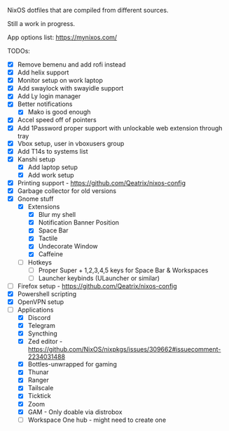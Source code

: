 NixOS dotfiles that are compiled from different sources.

Still a work in progress.

App options list: https://mynixos.com/

TODOs:
- [x] Remove bemenu and add rofi instead
- [x] Add helix support
- [x] Monitor setup on work laptop
- [x] Add swaylock with swayidle support
- [x] Add Ly login manager
- [x] Better notifications
    - [x] Mako is good enough
- [x] Accel speed off of pointers
- [x] Add 1Password proper support with unlockable web extension through tray
- [x] Vbox setup, user in vboxusers group
- [x] Add T14s to systems list
- [x] Kanshi setup
    - [x] Add laptop setup
    - [x] Add work setup
- [x] Printing support - https://github.com/Qeatrix/nixos-config
- [x] Garbage collector for old versions
- [x] Gnome stuff
    - [x] Extensions
        - [x] Blur my shell
        - [x] Notification Banner Position
        - [x] Space Bar
        - [x] Tactile
        - [x] Undecorate Window
        - [x] Caffeine
    - [ ] Hotkeys
        - [ ] Proper Super + 1,2,3,4,5 keys for Space Bar & Workspaces
        - [ ] Launcher keybinds (ULauncher or similar)
- [ ] Firefox setup - https://github.com/Qeatrix/nixos-config
- [x] Powershell scripting
- [x] OpenVPN setup
- [ ] Applications
    - [x] Discord
    - [x] Telegram
    - [x] Syncthing
    - [x] Zed editor - https://github.com/NixOS/nixpkgs/issues/309662#issuecomment-2234031488
    - [x] Bottles-unwrapped for gaming
    - [x] Thunar
    - [x] Ranger
    - [x] Tailscale
    - [x] Ticktick
    - [x] Zoom
    - [x] GAM - Only doable via distrobox
    - [ ] Workspace One hub - might need to create one

